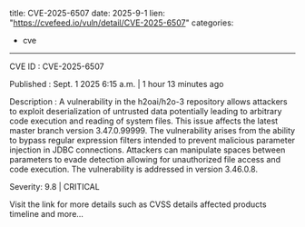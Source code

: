  
title: CVE-2025-6507
date: 2025-9-1
lien: "https://cvefeed.io/vuln/detail/CVE-2025-6507"
categories:
  - cve
---

CVE ID : CVE-2025-6507

Published :  Sept. 1
2025
6:15 a.m. | 1 hour
13 minutes ago

Description : A vulnerability in the h2oai/h2o-3 repository allows attackers to exploit deserialization of untrusted data
potentially leading to arbitrary code execution and reading of system files. This issue affects the latest master branch version 3.47.0.99999. The vulnerability arises from the ability to bypass regular expression filters intended to prevent malicious parameter injection in JDBC connections. Attackers can manipulate spaces between parameters to evade detection
allowing for unauthorized file access and code execution. The vulnerability is addressed in version 3.46.0.8.

Severity: 9.8 | CRITICAL

Visit the link for more details
such as CVSS details
affected products
timeline
and more...
